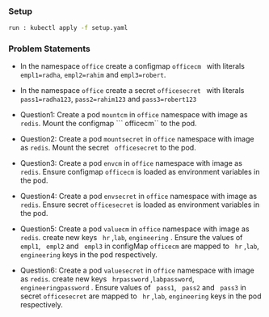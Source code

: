 ### Setup 
```sh
run : kubectl apply -f setup.yaml
```

### Problem Statements

- In the namespace ``` office ``` create a configmap ```officecm ``` with literals ``` empl1=radha ```, ``` empl2=rahim ``` and ``` empl3=robert ```. 
- In the namespace ``` office ``` create a secret ```officesecret ``` with literals ``` pass1=radha123 ```, ``` pass2=rahim123 ``` and ``` pass3=robert123 ```


- Question1: Create a pod ``` mountcm ``` in ``` office ``` namespace with image as ``` redis ```. Mount the configmap ``` officecm`` to the pod.
- Question2: Create a pod ``` mountsecret ``` in ``` office ``` namespace with image as ``` redis ```. Mount the secret ``` officesecret``` to the pod.
- Question3: Create a pod ``` envcm ``` in ``` office ``` namespace with image as ``` redis ```. Ensure configmap ``` officecm ``` is loaded as environment variables in the pod.
- Question4: Create a pod ``` envsecret ``` in ``` office ``` namespace with image as ``` redis ```. Ensure secret ``` officesecret ``` is loaded as environment variables in the pod.
- Question5: Create a pod ``` valuecm ``` in ``` office ``` namespace with image as ``` redis ```.  create new keys ``` hr``` ,```lab```, ```engineering``` . Ensure the values of ``` empl1```, ``` empl2``` and ``` empl3``` in configMap ``` officecm ``` are mapped to ``` hr``` ,```lab```, ```engineering``` keys in the pod respectively.
- Question6: Create a pod ``` valuesecret ``` in ``` office ``` namespace with image as ``` redis ```.  create new keys ``` hrpassword``` ,```labpassword```, ```engineeringpassword``` . Ensure values of ``` pass1```, ``` pass2``` and ``` pass3``` in secret ```officesecret``` are mapped to ``` hr``` ,```lab```, ```engineering```  keys in the pod respectively.